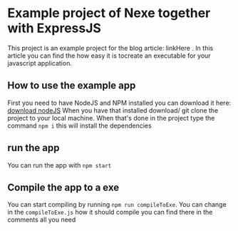 # Example project of Nexe together with ExpressJS

This project is an example project for the blog article: linkHere .
In this article you can find the how easy it is tocreate an executable for your javascript application.

## How to use the example app

First you need to have NodeJS and NPM installed you can download it here: [download nodeJS](https://nodejs.org) 
When you have that installed download/ git clone the project to your local machine. When that's done in the project type the command `npm i` this will install the dependencies

## run the app
You can run the app with `npm start`

## Compile the app to a exe
You can start compiling by running `npm run compileToExe`. You can change in the `compileToExe.js` how it should compile you can find there in the comments all you need